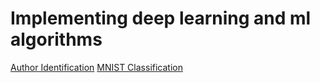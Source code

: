 #  Implementing deep learning and ml algorithms 

[Author Identification](https://github.com/AshishSinha5/misc/tree/master/author_identification)
[MNIST Classification](https://github.com/AshishSinha5/misc/tree/master/mnist_classifier)

